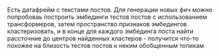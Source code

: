 Есть датафрейм с текстами постов. Для генерации новых фич можно попробоваь построить эмбединги тестов постов с использованием трансформеров, затем пространство признаков эмбедингов кластеризовать, и в конце для каждого эмбединга поста найти рассточние до центров найденных кластеров - получится что-то похожее на близость тестов постов к неким обобщенным топикам
